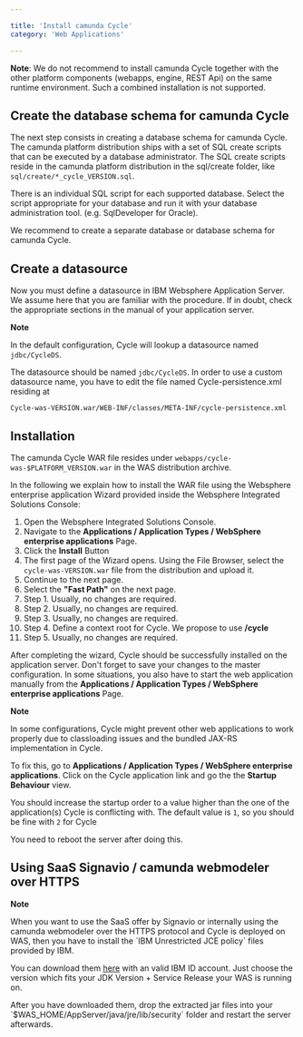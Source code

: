 ```yaml
---

title: 'Install camunda Cycle'
category: 'Web Applications'

---
```



**Note**: We do not recommend to install camunda Cycle together with the other platform components (webapps, engine, REST Api) on the same runtime environment. Such a combined installation is not supported.


## Create the database schema for camunda Cycle

The next step consists in creating a database schema for camunda Cycle. The camunda platform distribution ships with a set of SQL create scripts that can be executed by a database administrator.
The SQL create scripts reside in the camunda platform distribution in the sql/create folder, like <code>sql/create/*_cycle_VERSION.sql</code>.

There is an individual SQL script for each supported database. Select the script appropriate for your database and run it with your database administration tool. (e.g. SqlDeveloper for Oracle).

We recommend to create a separate database or database schema for camunda Cycle.


## Create a datasource

Now you must define a datasource in IBM Websphere Application Server. We assume here that you are familiar with the procedure. If in doubt, check the appropriate sections in the manual of your application server.

<div class="alert alert-info">
  <p><strong>Note</strong></p>
  <p>In the default configuration, Cycle will lookup a datasource named <code>jdbc/CycleDS</code>.</p>
</div>

The datasource should be named <code>jdbc/CycleDS</code>.
In order to use a custom datasource name, you have to edit the file named Cycle-persistence.xml residing at

```
Cycle-was-VERSION.war/WEB-INF/classes/META-INF/cycle-persistence.xml
```


## Installation

The camunda Cycle WAR file resides under <code>webapps/cycle-was-$PLATFORM_VERSION.war</code> in the WAS distribution archive.

In the following we explain how to install the WAR file using the Websphere enterprise application Wizard provided inside the Websphere Integrated Solutions Console:

1.  Open the Websphere Integrated Solutions Console.
2.  Navigate to the **Applications / Application Types / WebSphere enterprise applications** Page.
3.  Click the **Install** Button
4.  The first page of the Wizard opens. Using the File Browser, select the <code>cycle-was-VERSION.war</code> file from the distribution and upload it.
5.  Continue to the next page.
6.  Select the **"Fast Path"** on the next page.
7.  Step 1. Usually, no changes are required.
8.  Step 2. Usually, no changes are required.
9.  Step 3. Usually, no changes are required.
10. Step 4. Define a context root for Cycle. We propose to use **/cycle**
11. Step 5. Usually, no changes are required.

After completing the wizard, Cycle should be successfully installed on the application server. Don't forget to save your changes to the master configuration.
In some situations, you also have to start the web application manually from the **Applications / Application Types / WebSphere enterprise applications** Page.

<div class="alert alert-warning">
  <p><strong>Note</strong></p>
  <p>In some configurations, Cycle might prevent other web applications to work properly due to classloading issues and the bundled JAX-RS implementation in Cycle.</p>
  <p>To fix this, go to <strong>Applications / Application Types / WebSphere enterprise applications</strong>. Click on the Cycle application link and go the the <strong>Startup Behaviour</strong> view.</p>
  <p>You should increase the startup order to a value higher than the one of the application(s) Cycle is conflicting with. The default value is <code>1</code>, so you should be fine with <code>2</code> for Cycle</p>
  <p>You need to reboot the server after doing this.</p>
</div>


## Using SaaS Signavio / camunda webmodeler over HTTPS

<div class="alert alert-warning">
  <p><strong>Note</strong></p>
  <p>When you want to use the SaaS offer by Signavio or internally using the camunda webmodeler over the HTTPS protocol and Cycle is deployed on WAS, then you have to install the `IBM Unrestricted JCE policy` files provided by IBM.</p>
  <p>You can download them <a href="https://www14.software.ibm.com/webapp/iwm/web/reg/pick.do?source=jcesdk">here</a> with an valid IBM ID account. Just choose the version which fits your JDK Version + Service Release your WAS is running on.</p>
  <p>After you have downloaded them, drop the extracted jar files into your `$WAS_HOME/AppServer/java/jre/lib/security` folder and restart the server afterwards.</p>
</div>